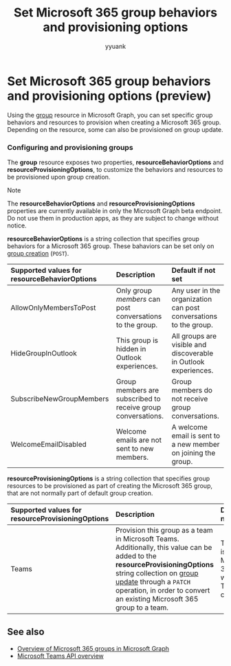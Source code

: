 ﻿---
title: "Set Microsoft 365 group behaviors and provisioning options"
description: "Using the group resource in Microsoft Graph, you can set specific group behaviors and resources to provision when creating a Microsoft 365 group."
author: "yyuank"
localization_priority: Priority
---

# Set Microsoft 365 group behaviors and provisioning options (preview)

Using the [group](/graph/api/resources/group?view=graph-rest-beta) resource in Microsoft Graph, you can set specific group behaviors and resources to provision when creating a Microsoft 365 group. Depending on the resource, some can also be provisioned on group update.

### Configuring and provisioning groups

The **group** resource exposes two properties, **resourceBehaviorOptions** and **resourceProvisioningOptions**, to customize the behaviors and resources to be provisioned upon group creation. 

> [!NOTE]
> The **resourceBehaviorOptions** and **resourceProvisioningOptions** properties are currently available in only the Microsoft Graph beta endpoint. Do not use them in production apps, as they are subject to change without notice.

**resourceBehaviorOptions** is a string collection that specifies group behaviors for a Microsoft 365 group. These bahaviors can be set only on [group creation](/graph/api/group-post-groups?view=graph-rest-beta) (`POST`).

| Supported values for resourceBehaviorOptions | Description                                                  | Default if not set                                                |
| :------------------------------------------- | :----------------------------------------------------------- | :---------------------------------------------------------------- |
| AllowOnlyMembersToPost                       | Only group *members* can post conversations to the group.    | Any user in the organization can post conversations to the group. |
| HideGroupInOutlook                           | This group is hidden in Outlook experiences.                 | All groups are visible and discoverable in Outlook experiences.   |
| SubscribeNewGroupMembers                     | Group members are subscribed to receive group conversations. | Group members do not receive group conversations.                 |
| WelcomeEmailDisabled                         | Welcome emails are not sent to new members.                  | A welcome email is sent to a new member on joining the group.     |

**resourceProvisioningOptions** is a string collection that specifies group resources to be provisioned as part of creating the Microsoft 365 group, that are not normally part of default group creation.

| Supported values for resourceProvisioningOptions | Description                                                                                                                                                                                                                                                                                                   | Default if not set                                                     |
| :----------------------------------------------- | :------------------------------------------------------------------------------------------------------------------------------------------------------------------------------------------------------------------------------------------------------------------------------------------------------------ | :--------------------------------------------------------------------- |
| Teams                                            | Provision this group as a team in Microsoft Teams. Additionally, this value can be added to the **resourceProvisioningOptions** string collection on [group update](/graph/api/group-update?view=graph-rest-beta) through a `PATCH` operation, in order to convert an existing Microsoft 365 group to a team. | The group is a regular Microsoft 365 group without Teams capabilities. |

## See also

- [Overview of Microsoft 365 groups in Microsoft Graph](office365-groups-concept-overview.md)
- [Microsoft Teams API overview](teams-concept-overview.md)
